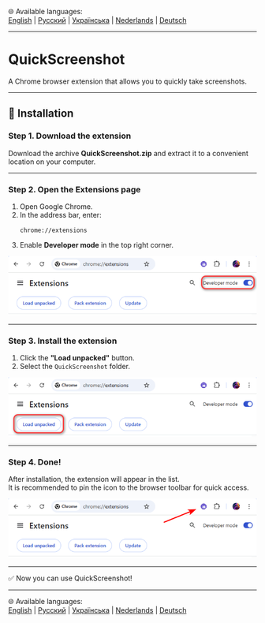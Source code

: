 🌐 Available languages:  
[English](README/README.en.md) | [Русский](README/README.ru.md) | [Українська](README/README.uk.md) | [Nederlands](README/README.nl.md) | [Deutsch](README/README.de.md)

---

# QuickScreenshot
A Chrome browser extension that allows you to quickly take screenshots.

---

## 🚀 Installation

### Step 1. Download the extension
Download the archive **QuickScreenshot.zip** and extract it to a convenient location on your computer.

---

### Step 2. Open the Extensions page
1. Open Google Chrome.  
2. In the address bar, enter:  
   ```
   chrome://extensions
   ```
3. Enable **Developer mode** in the top right corner.
 
![Developer mode](screenshots/step2_developer_mode.png)

---

### Step 3. Install the extension
1. Click the **"Load unpacked"** button.  
2. Select the `QuickScreenshot` folder.  
 
![Load unpacked](screenshots/step3_load_unpacked.png)

---

### Step 4. Done!
After installation, the extension will appear in the list.  
It is recommended to pin the icon to the browser toolbar for quick access.
 
![Extension installed](screenshots/step4_installed.png)

---

✅ Now you can use QuickScreenshot!

---

🌐 Available languages:  
[English](README/README.en.md) | [Русский](README/README.ru.md) | [Українська](README/README.uk.md) | [Nederlands](README/README.nl.md) | [Deutsch](README/README.de.md)

